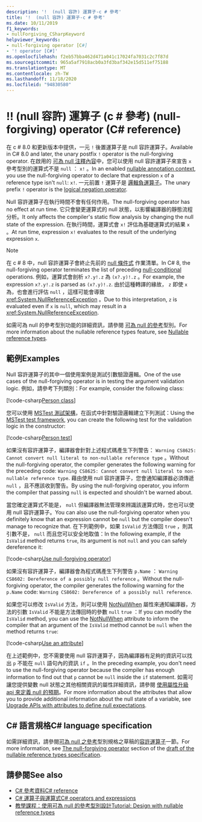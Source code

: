 ```yaml
---
description: '!  (null 容許) 運算子-c # 參考'
title: '!  (null 容許) 運算子-c # 參考'
ms.date: 10/11/2019
f1_keywords:
- nullForgiving_CSharpKeyword
helpviewer_keywords:
- null-forgiving operator [C#]
- '! operator [C#]'
ms.openlocfilehash: f2eb57bba462d471a041c17024fa7031c2c7f87d
ms.sourcegitcommit: 965a5af7918acb0a3fd3baf342e15d511ef75188
ms.translationtype: MT
ms.contentlocale: zh-TW
ms.lasthandoff: 11/18/2020
ms.locfileid: "94830580"
---
```

# <a name="-null-forgiving-operator-c-reference"></a><span data-ttu-id="f2799-105">!</span><span class="sxs-lookup"><span data-stu-id="f2799-105">!</span></span> <span data-ttu-id="f2799-106"> (null 容許) 運算子 (c # 參考) </span><span class="sxs-lookup"><span data-stu-id="f2799-106">(null-forgiving) operator (C# reference)</span></span>

<span data-ttu-id="f2799-107">在 c # 8.0 和更新版本中提供，一元 `!` 後置運算子是 null 容許運算子。</span><span class="sxs-lookup"><span data-stu-id="f2799-107">Available in C# 8.0 and later, the unary postfix `!` operator is the null-forgiving operator.</span></span> <span data-ttu-id="f2799-108">在啟用的 [可為 null 注釋內容](../../nullable-references.md#nullable-annotation-context)中，您可以使用 null 容許運算子來宣告 `x` 參考型別的運算式不是 `null` ： `x!` 。</span><span class="sxs-lookup"><span data-stu-id="f2799-108">In an enabled [nullable annotation context](../../nullable-references.md#nullable-annotation-context), you use the null-forgiving operator to declare that expression `x` of a reference type isn't `null`: `x!`.</span></span> <span data-ttu-id="f2799-109">一元前置 `!` 運算子是 [邏輯負運算子](boolean-logical-operators.md#logical-negation-operator-)。</span><span class="sxs-lookup"><span data-stu-id="f2799-109">The unary prefix `!` operator is the [logical negation operator](boolean-logical-operators.md#logical-negation-operator-).</span></span>

<span data-ttu-id="f2799-110">Null 容許運算子在執行時間不會有任何作用。</span><span class="sxs-lookup"><span data-stu-id="f2799-110">The null-forgiving operator has no effect at run time.</span></span> <span data-ttu-id="f2799-111">它只會變更運算式的 null 狀態，以影響編譯器的靜態流程分析。</span><span class="sxs-lookup"><span data-stu-id="f2799-111">It only affects the compiler's static flow analysis by changing the null state of the expression.</span></span> <span data-ttu-id="f2799-112">在執行時間，運算式會 `x!` 評估為基礎運算式的結果 `x` 。</span><span class="sxs-lookup"><span data-stu-id="f2799-112">At run time, expression `x!` evaluates to the result of the underlying expression `x`.</span></span>

> [!NOTE]
> <span data-ttu-id="f2799-113">在 c # 8 中，null 容許運算子會終止先前的 [null 條件式](member-access-operators.md#null-conditional-operators--and-) 作業清單。</span><span class="sxs-lookup"><span data-stu-id="f2799-113">In C# 8, the null-forgiving operator terminates the list of preceding [null-conditional](member-access-operators.md#null-conditional-operators--and-) operations.</span></span> <span data-ttu-id="f2799-114">例如，運算式會剖析 `x?.y!.z` 為 `(x?.y)!.z` 。</span><span class="sxs-lookup"><span data-stu-id="f2799-114">For example, the expression `x?.y!.z` is parsed as `(x?.y)!.z`.</span></span> <span data-ttu-id="f2799-115">由於這種轉譯的緣故， `z` 即使 `x` 為，也會進行評估 `null` ，這樣可能會導致 <xref:System.NullReferenceException> 。</span><span class="sxs-lookup"><span data-stu-id="f2799-115">Due to this interpretation, `z` is evaluated even if `x` is `null`, which may result in a <xref:System.NullReferenceException>.</span></span>

<span data-ttu-id="f2799-116">如需可為 null 的參考型別功能的詳細資訊，請參閱 [可為 null 的參考](../builtin-types/nullable-reference-types.md)型別。</span><span class="sxs-lookup"><span data-stu-id="f2799-116">For more information about the nullable reference types feature, see [Nullable reference types](../builtin-types/nullable-reference-types.md).</span></span>

## <a name="examples"></a><span data-ttu-id="f2799-117">範例</span><span class="sxs-lookup"><span data-stu-id="f2799-117">Examples</span></span>

<span data-ttu-id="f2799-118">Null 容許運算子的其中一個使用案例是測試引數驗證邏輯。</span><span class="sxs-lookup"><span data-stu-id="f2799-118">One of the use cases of the null-forgiving operator is in testing the argument validation logic.</span></span> <span data-ttu-id="f2799-119">例如，請參考下列類別：</span><span class="sxs-lookup"><span data-stu-id="f2799-119">For example, consider the following class:</span></span>

[!code-csharp[Person class](snippets/shared/NullForgivingOperator.cs#PersonClass)]

<span data-ttu-id="f2799-120">您可以使用 [MSTest 測試架構](../../../core/testing/unit-testing-with-mstest.md)，在函式中針對驗證邏輯建立下列測試：</span><span class="sxs-lookup"><span data-stu-id="f2799-120">Using the [MSTest test framework](../../../core/testing/unit-testing-with-mstest.md), you can create the following test for the validation logic in the constructor:</span></span>

[!code-csharp[Person test](snippets/shared/NullForgivingOperator.cs#TestPerson)]

<span data-ttu-id="f2799-121">如果沒有容許運算子，編譯器會針對上述程式碼產生下列警告： `Warning CS8625: Cannot convert null literal to non-nullable reference type` 。</span><span class="sxs-lookup"><span data-stu-id="f2799-121">Without the null-forgiving operator, the compiler generates the following warning for the preceding code: `Warning CS8625: Cannot convert null literal to non-nullable reference type`.</span></span> <span data-ttu-id="f2799-122">藉由使用 null 容許運算子，您會通知編譯器必須傳遞 `null` ，且不應該收到警告。</span><span class="sxs-lookup"><span data-stu-id="f2799-122">By using the null-forgiving operator, you inform the compiler that passing `null` is expected and shouldn't be warned about.</span></span>

<span data-ttu-id="f2799-123">當您確定運算式不能是， `null` 但編譯器無法管理來辨識該運算式時，您也可以使用 null 容許運算子。</span><span class="sxs-lookup"><span data-stu-id="f2799-123">You can also use the null-forgiving operator when you definitely know that an expression cannot be `null` but the compiler doesn't manage to recognize that.</span></span> <span data-ttu-id="f2799-124">在下列範例中，如果 `IsValid` 方法傳回 `true` ，則其引數不是， `null` 而且您可以安全地取值：</span><span class="sxs-lookup"><span data-stu-id="f2799-124">In the following example, if the `IsValid` method returns `true`, its argument is not `null` and you can safely dereference it:</span></span>

[!code-csharp[Use null-forgiving operator](snippets/shared/NullForgivingOperator.cs#UseNullForgiving)]

<span data-ttu-id="f2799-125">如果沒有容許運算子，編譯器會為程式碼產生下列警告 `p.Name` ： `Warning CS8602: Dereference of a possibly null reference` 。</span><span class="sxs-lookup"><span data-stu-id="f2799-125">Without the null-forgiving operator, the compiler generates the following warning for the `p.Name` code: `Warning CS8602: Dereference of a possibly null reference`.</span></span>

<span data-ttu-id="f2799-126">如果您可以修改 `IsValid` 方法，則可以使用 [NotNullWhen](xref:System.Diagnostics.CodeAnalysis.NotNullWhenAttribute) 屬性來通知編譯器，方法的引數 `IsValid` 不能是方法傳回時的參數 `null` `true` ：</span><span class="sxs-lookup"><span data-stu-id="f2799-126">If you can modify the `IsValid` method, you can use the [NotNullWhen](xref:System.Diagnostics.CodeAnalysis.NotNullWhenAttribute) attribute to inform the compiler that an argument of the `IsValid` method cannot be `null` when the method returns `true`:</span></span>

[!code-csharp[Use an attribute](snippets/shared/NullForgivingOperator.cs#UseAttribute)]

<span data-ttu-id="f2799-127">在上述範例中，您不需要使用 null 容許運算子，因為編譯器有足夠的資訊可以找出 `p` 不能在 `null` 語句內的資訊 `if` 。</span><span class="sxs-lookup"><span data-stu-id="f2799-127">In the preceding example, you don't need to use the null-forgiving operator because the compiler has enough information to find out that `p` cannot be `null` inside the `if` statement.</span></span> <span data-ttu-id="f2799-128">如需可讓您提供變數 null 狀態之其他相關資訊的屬性詳細資訊，請參閱 [使用屬性升級 api 來定義 null 的預期](../attributes/nullable-analysis.md)。</span><span class="sxs-lookup"><span data-stu-id="f2799-128">For more information about the attributes that allow you to provide additional information about the null state of a variable, see [Upgrade APIs with attributes to define null expectations](../attributes/nullable-analysis.md).</span></span>

## <a name="c-language-specification"></a><span data-ttu-id="f2799-129">C# 語言規格</span><span class="sxs-lookup"><span data-stu-id="f2799-129">C# language specification</span></span>

<span data-ttu-id="f2799-130">如需詳細資訊，請參閱[可為 null 之參考](~/_csharplang/proposals/csharp-9.0/nullable-reference-types-specification.md)型別規格之草稿的[容許運算子](~/_csharplang/proposals/csharp-9.0/nullable-reference-types-specification.md#the-null-forgiving-operator)一節。</span><span class="sxs-lookup"><span data-stu-id="f2799-130">For more information, see [The null-forgiving operator](~/_csharplang/proposals/csharp-9.0/nullable-reference-types-specification.md#the-null-forgiving-operator) section of the [draft of the nullable reference types specification](~/_csharplang/proposals/csharp-9.0/nullable-reference-types-specification.md).</span></span>

## <a name="see-also"></a><span data-ttu-id="f2799-131">請參閱</span><span class="sxs-lookup"><span data-stu-id="f2799-131">See also</span></span>

- [<span data-ttu-id="f2799-132">C# 參考資料</span><span class="sxs-lookup"><span data-stu-id="f2799-132">C# reference</span></span>](../index.md)
- [<span data-ttu-id="f2799-133">C# 運算子與運算式</span><span class="sxs-lookup"><span data-stu-id="f2799-133">C# operators and expressions</span></span>](index.md)
- [<span data-ttu-id="f2799-134">教學課程：使用可為 null 的參考型別設計</span><span class="sxs-lookup"><span data-stu-id="f2799-134">Tutorial: Design with nullable reference types</span></span>](../../tutorials/nullable-reference-types.md)
